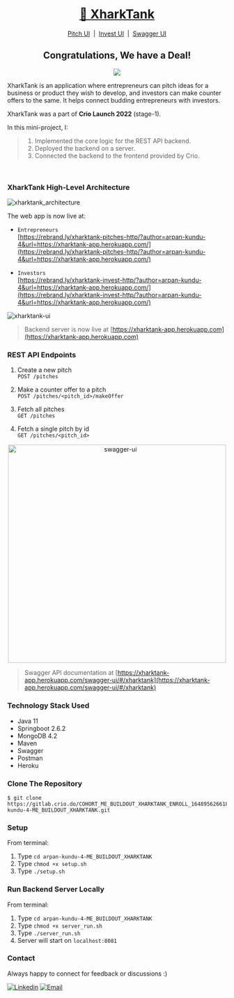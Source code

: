 <div align="center">
<h1 align="center">
 <a href = "https://rebrand.ly/xharktank-pitches-http/?author=arpan-kundu-4&url=https://xharktank-app.herokuapp.com/">🦈 XharkTank</a>
</h1>

<center><a href = "https://rebrand.ly/xharktank-pitches-http/?author=arpan-kundu-4&url=https://xharktank-app.herokuapp.com/">Pitch UI</a> &nbsp;|&nbsp; <a href = "https://rebrand.ly/xharktank-invest-http/?author=arpan-kundu-4&url=https://xharktank-app.herokuapp.com/">Invest UI</a> &nbsp;|&nbsp; <a href = "https://xharktank-app.herokuapp.com/swagger-ui/#/xharktank">Swagger UI</a></center>

<h2 align ="center">Congratulations, We have a Deal!</h2>

<p align="center">
   <a href="https://github.com/arpankundu4/XharkTank/blob/master/LICENSE">
      <img src="https://img.shields.io/badge/License-MIT-green.svg" />
   </a>
</p>
</div>

XharkTank is an application where entrepreneurs can pitch ideas for a business or product they wish to develop, and investors can make counter offers to the same. It helps connect budding entrepreneurs with investors.

XharkTank was a part of <b>Crio Launch 2022</b> (stage-1).

In this mini-project, I:

>    1) Implemented the core logic for the REST API backend. 
>    2) Deployed the backend on a server.
>    3) Connected the backend to the frontend provided by Crio.

<br>

### XharkTank High-Level Architecture

![xharktank_architecture](https://user-images.githubusercontent.com/80940234/162623199-431368ac-76b8-45fb-acab-889e47dd38df.png)

The web app is now live at:

- `Entrepreneurs`
    <br>[https://rebrand.ly/xharktank-pitches-http/?author=arpan-kundu-4&url=https://xharktank-app.herokuapp.com/](https://rebrand.ly/xharktank-pitches-http/?author=arpan-kundu-4&url=https://xharktank-app.herokuapp.com/)
    
- `Investors`
    <br>[https://rebrand.ly/xharktank-invest-http/?author=arpan-kundu-4&url=https://xharktank-app.herokuapp.com/](https://rebrand.ly/xharktank-invest-http/?author=arpan-kundu-4&url=https://xharktank-app.herokuapp.com/)
    
![xharktank-ui](https://user-images.githubusercontent.com/80940234/162620264-3c1ed47c-0630-49bd-a407-5979da2c0be7.png)

> Backend server is now live at [https://xharktank-app.herokuapp.com](https://xharktank-app.herokuapp.com)

### REST API Endpoints

1. Create a new pitch
    <br>`POST /pitches`
    
2. Make a counter offer to a pitch 
    <br>`POST /pitches/<pitch_id>/makeOffer`
    
3. Fetch all pitches 
    <br>`GET /pitches`
    
4. Fetch a single pitch by id 
    <br>`GET /pitches/<pitch_id>`



<div align="center">
<img width="500" alt="swagger-ui" src="https://user-images.githubusercontent.com/80940234/163606490-d0e4e585-7ca4-4b82-9ba7-70b5df1fb99e.png">
</div>

> Swagger API documentation at [https://xharktank-app.herokuapp.com/swagger-ui/#/xharktank](https://xharktank-app.herokuapp.com/swagger-ui/#/xharktank)

### Technology Stack Used

- Java 11
- Springboot 2.6.2
- MongoDB 4.2
- Maven
- Swagger
- Postman
- Heroku

### Clone The Repository

```terminal
$ git clone https://gitlab.crio.do/COHORT_ME_BUILDOUT_XHARKTANK_ENROLL_1648956266180/arpan-kundu-4-ME_BUILDOUT_XHARKTANK.git
```

### Setup

From terminal:

1. Type `cd arpan-kundu-4-ME_BUILDOUT_XHARKTANK`
2. Type `chmod +x setup.sh`
3. Type `./setup.sh`

### Run Backend Server Locally

From terminal:

1. Type `cd arpan-kundu-4-ME_BUILDOUT_XHARKTANK`
2. Type `chmod +x server_run.sh`
3. Type `./server_run.sh`
4. Server will start on `localhost:8081`

### Contact

Always happy to connect for feedback or discussions :)

[![Linkedin](https://img.shields.io/badge/LinkedIn-0077B5?style=for-the-badge&logo=linkedin&logoColor=white)](https://www.linkedin.com/in/arpankundu4)
[![Email](https://img.shields.io/badge/Gmail-D14836?style=for-the-badge&logo=gmail&logoColor=white)](mailto:arpan.kundu.4@gmail.com)